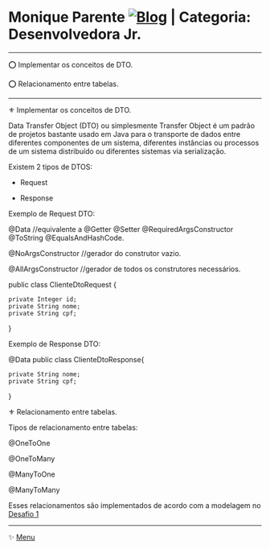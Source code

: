 # Monique Parente [![Blog](https://img.shields.io/badge/LinkedIn-0077B5?style=for-the-badge&logo=linkedin&logoColor=white)](https://www.linkedin.com/in/monique13/) | Categoria: Desenvolvedora Jr. 
______________________________________________________________________________________________________________________________________________________________________________

⭕ Implementar os conceitos de DTO.

⭕ Relacionamento entre tabelas.

______________________________________________________________________________________________________________________________________________________________________________

⚜ Implementar os conceitos de DTO.

Data Transfer Object (DTO) ou simplesmente Transfer Object é um padrão de projetos bastante usado em Java para o transporte de dados entre diferentes componentes de um sistema, diferentes instâncias ou processos de um sistema distribuído ou diferentes sistemas via serialização.

Existem 2 tipos de DTOS:
* Request

* Response

Exemplo de Request DTO: 

@Data  //equivalente a @Getter @Setter @RequiredArgsConstructor @ToString @EqualsAndHashCode.

@NoArgsConstructor  //gerador do construtor vazio.

@AllArgsConstructor //gerador de todos os construtores necessários.

public class ClienteDtoRequest {

    private Integer id;
    private String nome;
    private String cpf;
}

Exemplo de Response DTO:

@Data
public class ClienteDtoResponse{

    private String nome;
    private String cpf;

}


⚜ Relacionamento entre tabelas. 

Tipos de relacionamento entre tabelas:

@OneToOne

@OneToMany

@ManyToOne

@ManyToMany

Esses relacionamentos são implementados de acordo com a modelagem no [Desafio 1](https://github.com/MoniqueParente/DesafiosBecaMoniqueParente/blob/features-modificacao/README.md)<br/>
______________________________________________________________________________________________________________________________________________________________________________
✨ [Menu](https://github.com/MoniqueParente/DesafiosBecaMoniqueParente/blob/main/README.md)<br/>


